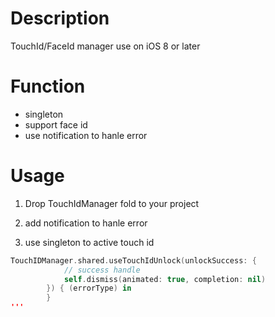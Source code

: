 # Description
TouchId/FaceId manager use on iOS 8 or later

# Function
* singleton
* support face id 
* use notification to hanle error

# Usage
1. Drop TouchIdManager fold to your project

2. add notification to hanle error

3. use singleton to active touch id

```Swift
TouchIDManager.shared.useTouchIdUnlock(unlockSuccess: {
            // success handle
            self.dismiss(animated: true, completion: nil)
        }) { (errorType) in
        }
'''
